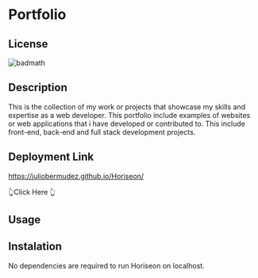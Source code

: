 # Portfolio

## License
![badmath](https://img.shields.io/bower/l/mi)

## Description
This is the collection of my work or projects that showcase my skills and expertise as a web developer. This portfolio include examples of websites or web applications that i have developed or contributed to. This include front-end, back-end and full stack development projects.

## Deployment Link
https://juliobermudez.github.io/Horiseon/

👆Click Here 👆

## Usage

## Instalation

No dependencies are required to run Horiseon on localhost.


